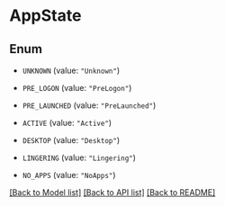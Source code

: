 # AppState

## Enum


* `UNKNOWN` (value: `"Unknown"`)

* `PRE_LOGON` (value: `"PreLogon"`)

* `PRE_LAUNCHED` (value: `"PreLaunched"`)

* `ACTIVE` (value: `"Active"`)

* `DESKTOP` (value: `"Desktop"`)

* `LINGERING` (value: `"Lingering"`)

* `NO_APPS` (value: `"NoApps"`)


[[Back to Model list]](../README.md#documentation-for-models) [[Back to API list]](../README.md#documentation-for-api-endpoints) [[Back to README]](../README.md)


